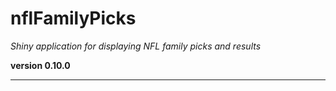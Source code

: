 # nflFamilyPicks

*Shiny application for displaying NFL family picks and results*

**version 0.10.0**

----------

